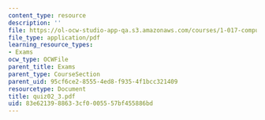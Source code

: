 ```yaml
---
content_type: resource
description: ''
file: https://ol-ocw-studio-app-qa.s3.amazonaws.com/courses/1-017-computing-and-data-analysis-for-environmental-applications-fall-2003/83e6213988633cf0005557bf455886bd_quiz02_3.pdf
file_type: application/pdf
learning_resource_types:
- Exams
ocw_type: OCWFile
parent_title: Exams
parent_type: CourseSection
parent_uid: 95cf6ce2-8555-4ed8-f935-4f1bcc321409
resourcetype: Document
title: quiz02_3.pdf
uid: 83e62139-8863-3cf0-0055-57bf455886bd
---
```

